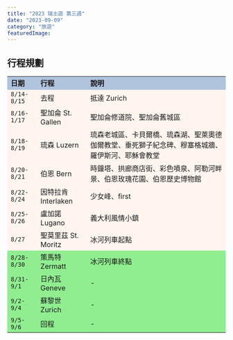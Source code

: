 ```yaml
---
title: "2023 瑞士遊 第三週"
date: "2023-09-09"
category: "旅遊"
featuredImage: 
---
```


## 行程規劃
<table bgcolor="SeaShell">
  <tr bgcolor="LightSteelBlue">
    <td><strong>日期</strong></td>
    <td><strong>行程</strong></td>
    <td><strong>說明</strong></td>
  </tr>
  <tr>
    <td><code>8/14-8/15</code></td>
    <td>去程</td>
    <td>抵達 Zurich</td>
  </tr>
  <tr>
    <td><code>8/16-1/17</code></td>
    <td>聖加侖 St. Gallen</td>
    <td>聖加侖修道院、聖加侖舊城區</td>
  </tr>
  <tr>
    <td><code>8/18-8/19</code></td>
    <td>琉森 Luzern</td>
    <td>琉森老城區、卡貝爾橋、琉森湖、聖萊奧德伽爾教堂、垂死獅子紀念碑、穆塞格城牆、羅伊斯河、耶穌會教堂</td>
  </tr>
  <tr>
    <td><code>8/20-8/21</code></td>
    <td>伯恩 Bern</td>
    <td>時鐘塔、拱廊商店街、彩色噴泉、阿勒河畔景、伯恩玫瑰花園、伯恩歷史博物館</td>
  </tr>
  <tr>
    <td><code>8/22-8/24</code></td>
    <td>因特拉肯 Interlaken</td>
    <td>少女峰、first</td>
  </tr>
  <tr>
    <td><code>8/25-8/26</code></td>
    <td>盧加諾 Lugano</td>
    <td>義大利風情小鎮</td>
  </tr>
  <tr>
    <td><code>8/27</code></td>
    <td>聖莫里茲 St. Moritz</td>
    <td>冰河列車起點</td>
  </tr>
  <tr bgcolor="LightGreen">
    <td><code>8/28-8/30</code></td>
    <td>策馬特 Zermatt</td>
    <td>冰河列車終點</td>
  </tr>
  <tr bgcolor="LightGreen">
    <td><code>8/31-9/1</code></td>
    <td>日內瓦 Geneve</td>
    <td>-</td>
  </tr>
  <tr bgcolor="LightGreen">
    <td><code>9/2-9/4</code></td>
    <td>蘇黎世 Zurich</td>
    <td>-</td>
  </tr>
  <tr bgcolor="LightGreen">
    <td><code>9/5-9/6</code></td>
    <td>回程</td>
    <td>-</td>
  </tr>
</table>